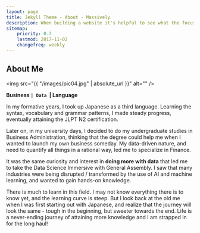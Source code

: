 ```yaml
---
layout: page
title: Jekyll Theme - About - Massively
description: When building a website it's helpful to see what the focus of your site is. This page is an example of how to show a website's focus.
sitemap:
    priority: 0.7
    lastmod: 2017-11-02
    changefreq: weekly
---
```

## About Me

<span class="image left"><img src="{{ "/images/pic04.jpg" | absolute_url }}" alt="" /></span>

__Business `| Data `| Language__

In my formative years, I took up Japanese as a third language. Learning the syntax, vocabulary and grammar patterns, I made steady progress, eventually attaining the JLPT N2 certification. 

Later on, in my university days, I decided to do my undergraduate studies in Business Administration, thinking that the degree could help me when I wanted to launch my own business someday. My data-driven nature, and need to quantify all things in a rational way, led me to specialize in Finance. 

It was the same curiosity and interest in **doing more with data** that led me to take the Data Science Immersive with General Assembly. I saw that many industries were being disrupted / transformed by the use of AI and machine learning, and wanted to gain hands-on knowledge. 

There is much to learn in this field. I may not know everything there is to know yet, and the learning curve is steep. But I look back at the old me when I was first starting out with Japanese, and realize that the journey will look the same - tough in the beginning, but sweeter towards the end. Life is a never-ending journey of attaining more knowledge and I am strapped in for the long haul!

